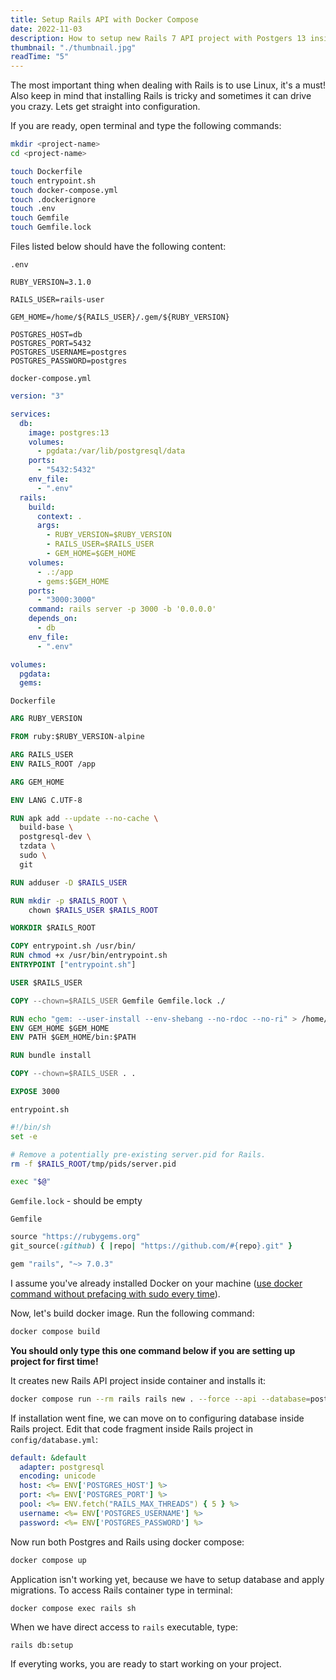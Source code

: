 ```yaml
---
title: Setup Rails API with Docker Compose
date: 2022-11-03
description: How to setup new Rails 7 API project with Postgers 13 inside Docker containers.
thumbnail: "./thumbnail.jpg"
readTime: "5"
---
```


The most important thing when dealing with Rails is to use Linux, it's a must! Also keep in mind that installing Rails is tricky and sometimes it can drive you crazy. Lets get straight into configuration.

If you are ready, open terminal and type the following commands:
```bash
mkdir <project-name>
cd <project-name>

touch Dockerfile
touch entrypoint.sh
touch docker-compose.yml
touch .dockerignore
touch .env
touch Gemfile
touch Gemfile.lock
```

Files listed below should have the following content:

`.env`
```
RUBY_VERSION=3.1.0

RAILS_USER=rails-user

GEM_HOME=/home/${RAILS_USER}/.gem/${RUBY_VERSION}

POSTGRES_HOST=db
POSTGRES_PORT=5432
POSTGRES_USERNAME=postgres
POSTGRES_PASSWORD=postgres
```

`docker-compose.yml`
```yml
version: "3"

services:
  db:
    image: postgres:13
    volumes:
      - pgdata:/var/lib/postgresql/data
    ports:
      - "5432:5432"
    env_file:
      - ".env"
  rails:
    build:
      context: .
      args:
        - RUBY_VERSION=$RUBY_VERSION
        - RAILS_USER=$RAILS_USER
        - GEM_HOME=$GEM_HOME
    volumes:
      - .:/app
      - gems:$GEM_HOME
    ports:
      - "3000:3000"
    command: rails server -p 3000 -b '0.0.0.0'
    depends_on:
      - db
    env_file:
      - ".env"

volumes:
  pgdata:
  gems:
```

`Dockerfile`
```dockerfile
ARG RUBY_VERSION

FROM ruby:$RUBY_VERSION-alpine

ARG RAILS_USER
ENV RAILS_ROOT /app

ARG GEM_HOME

ENV LANG C.UTF-8

RUN apk add --update --no-cache \
  build-base \
  postgresql-dev \
  tzdata \
  sudo \
  git

RUN adduser -D $RAILS_USER

RUN mkdir -p $RAILS_ROOT \
    chown $RAILS_USER $RAILS_ROOT

WORKDIR $RAILS_ROOT

COPY entrypoint.sh /usr/bin/
RUN chmod +x /usr/bin/entrypoint.sh
ENTRYPOINT ["entrypoint.sh"]

USER $RAILS_USER

COPY --chown=$RAILS_USER Gemfile Gemfile.lock ./

RUN echo "gem: --user-install --env-shebang --no-rdoc --no-ri" > /home/$RAILS_USER/.gemrc
ENV GEM_HOME $GEM_HOME
ENV PATH $GEM_HOME/bin:$PATH

RUN bundle install

COPY --chown=$RAILS_USER . .

EXPOSE 3000
```

`entrypoint.sh`
```bash
#!/bin/sh
set -e

# Remove a potentially pre-existing server.pid for Rails.
rm -f $RAILS_ROOT/tmp/pids/server.pid

exec "$@"
```

`Gemfile.lock` - should be empty

`Gemfile`
```ruby
source "https://rubygems.org"
git_source(:github) { |repo| "https://github.com/#{repo}.git" }

gem "rails", "~> 7.0.3"
```

I assume you've already installed Docker on your machine ([use docker command without prefacing with sudo every time](https://docs.docker.com/engine/install/linux-postinstall/)).

Now, let's build docker image. Run the following command:
```bash
docker compose build
```

**You should only type this one command below if you are setting up project for first time!**

It creates new Rails API project inside container and installs it:
```bash
docker compose run --rm rails rails new . --force --api --database=postgresql --skip-test --skip-spring --skip-coffee
```

If installation went fine, we can move on to configuring database inside Rails project. Edit that code fragment inside Rails project in `config/database.yml`:
```yml
default: &default
  adapter: postgresql
  encoding: unicode
  host: <%= ENV['POSTGRES_HOST'] %>
  port: <%= ENV['POSTGRES_PORT'] %>
  pool: <%= ENV.fetch("RAILS_MAX_THREADS") { 5 } %>
  username: <%= ENV['POSTGRES_USERNAME'] %>
  password: <%= ENV['POSTGRES_PASSWORD'] %>
```

Now run both Postgres and Rails using docker compose:
``` bash
docker compose up
```

Application isn't working yet, because we have to setup database and apply migrations. To access Rails container type in terminal:
```bash
docker compose exec rails sh
```

When we have direct access to `rails` executable, type:
```
rails db:setup
```

If everyting works, you are ready to start working on your project.
